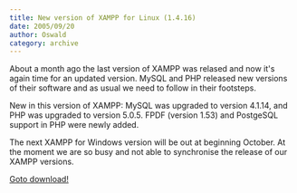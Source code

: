 ```yaml
---
title: New version of XAMPP for Linux (1.4.16)
date: 2005/09/20
author: Oswald
category: archive
---
```


About a month ago the last version of XAMPP was relased and now it's again time for an updated version. MySQL and PHP released new versions of their software and as usual we need to follow in their footsteps.

New in this version of XAMPP: MySQL was upgraded to version 4.1.14, and PHP was upgraded to version 5.0.5. FPDF (version 1.53) and PostgeSQL support in PHP were newly added.

The next XAMPP for Windows version will be out at beginning October. At the moment we are so busy and not able to synchronise the release of our XAMPP versions.

[Goto download!](http://www.apachefriends.org/en/xampp-linux.html)
